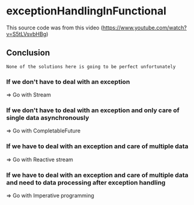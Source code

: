 # exceptionHandlingInFunctional

This source code was from this video (https://www.youtube.com/watch?v=S5tLVsvbHBg)

## Conclusion
``
None of the solutions here is going to be perfect unfortunately
``


### If we don't have to deal with an exception
=> Go with Stream

### If we don't have to deal with an exception and only care of single data asynchronously
=> Go with CompletableFuture

### If we have to deal with an exception and care of multiple data
=> Go with Reactive stream

### If we have to deal with an exception and care of multiple data and need to data processing after exception handling
=> Go with Imperative programming
